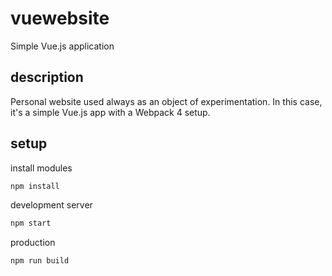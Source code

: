 # vuewebsite

Simple Vue.js application

## description

Personal website used always as an object of experimentation. In this case, it's a simple Vue.js app with a Webpack 4 setup.

## setup

install modules

```sh
npm install
```

development server

```sh
npm start
```

production

```sh
npm run build
```
